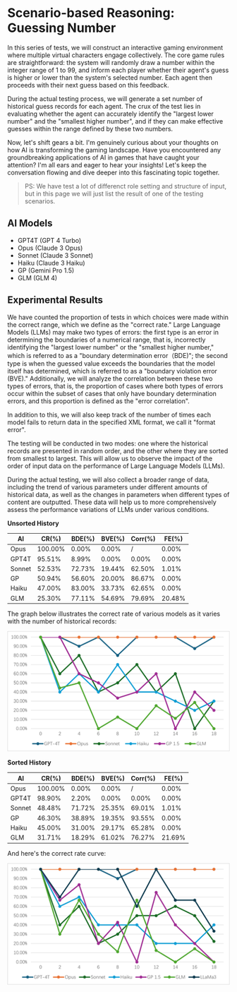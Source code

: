<link rel="stylesheet" type="text/css" href="style.css">

# Scenario-based Reasoning: Guessing Number

In this series of tests, we will construct an interactive gaming environment where multiple virtual characters engage collectively. The core game rules are straightforward: the system will randomly draw a number within the integer range of 1 to 99, and inform each player whether their agent's guess is higher or lower than the system's selected number. Each agent then proceeds with their next guess based on this feedback.

During the actual testing process, we will generate a set number of historical guess records for each agent. The crux of the test lies in evaluating whether the agent can accurately identify the "largest lower number" and the "smallest higher number", and if they can make effective guesses within the range defined by these two numbers.

Now, let's shift gears a bit. I'm genuinely curious about your thoughts on how AI is transforming the gaming landscape. Have you encountered any groundbreaking applications of AI in games that have caught your attention? I'm all ears and eager to hear your insights! Let's keep the conversation flowing and dive deeper into this fascinating topic together.

> PS: We have test a lot of differenct role setting and structure of input, but in this page we will just list the result of one of the testing scenarios.

##	AI Models

-	GPT4T (GPT 4 Turbo)
-	Opus (Claude 3 Opus)
-	Sonnet (Claude 3 Sonnet)
-	Haiku (Claude 3 Haiku)
-	GP (Gemini Pro 1.5)
-	GLM (GLM 4)

##	Experimental Results

We have counted the proportion of tests in which choices were made within the correct range, which we define as the "correct rate." Large Language Models (LLMs) may make two types of errors: the first type is an error in determining the boundaries of a numerical range, that is, incorrectly identifying the "largest lower number" or the "smallest higher number," which is referred to as a "boundary determination error（BDE)"; the second type is when the guessed value exceeds the boundaries that the model itself has determined, which is referred to as a "boundary violation error (BVE)." Additionally, we will analyze the correlation between these two types of errors, that is, the proportion of cases where both types of errors occur within the subset of cases that only have boundary determination errors, and this proportion is defined as the "error correlation".

In addition to this, we will also keep track of the number of times each model fails to return data in the specified XML format, we call it "format error".

The testing will be conducted in two modes: one where the historical records are presented in random order, and the other where they are sorted from smallest to largest. This will allow us to observe the impact of the order of input data on the performance of Large Language Models (LLMs).

During the actual testing, we will also collect a broader range of data, including the trend of various parameters under different amounts of historical data, as well as the changes in parameters when different types of content are outputted. These data will help us to more comprehensively assess the performance variations of LLMs under various conditions.

**Unsorted History**

| AI  | CR(%)      | BDE(%) | BVE(%) | Corr(%) | FE(%) |
|-----|------------|--------|--------|---------|-------|
| Opus   | 100.00% | 0.00%  | 0.00%  | /      | 0.00%  |
| GPT4T  | 95.51%  | 8.99%  | 0.00%  | 0.00%  | 0.00%  |
| Sonnet | 52.53%  | 72.73% | 19.44% | 62.50% | 1.01%  |
| GP     | 50.94%  | 56.60% | 20.00% | 86.67% | 0.00%  |
| Haiku  | 47.00%  | 83.00% | 33.73% | 62.65% | 0.00%  |
| GLM    | 25.30%  | 77.11% | 54.69% | 79.69% | 20.48% |

The graph below illustrates the correct rate of various models as it varies with the number of historical records:

![Correct rate vs the number of historical records](./images/line1.png)

**Sorted History**

| AI  | CR(%)      | BDE(%) | BVE(%) | Corr(%) | FE(%) |
|-----|------------|--------|--------|---------|-------|
| Opus   | 100.00% | 0.00%  | 0.00%  | /      | 0.00%  |
| GPT4T  | 98.90%  | 2.20%  | 0.00%  | 0.00%  | 0.00%  |
| Sonnet | 48.48%  | 71.72% | 25.35% | 69.01% | 1.01%  |
| GP     | 46.30%  | 38.89% | 19.35% | 93.55% | 0.00%  |
| Haiku  | 45.00%  | 31.00% | 29.17% | 65.28% | 0.00%  |
| GLM    | 31.71%  | 18.29% | 61.02% | 76.27% | 21.69% |

And here's the correct rate curve:

![Correct rate vs the number of historical records](./images/line2.png)
